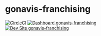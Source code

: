# gonavis-franchising

[![CircleCI](https://circleci.com/gh/sagetreesd/gonavis-franchising.svg?style=shield)](https://circleci.com/gh/sagetreesd/gonavis-franchising)
[![Dashboard gonavis-franchising](https://img.shields.io/badge/dashboard-gonavis_franchising-yellow.svg)](https://dashboard.pantheon.io/sites/bd2040d9-444e-4c2e-ad13-fd575701973a#dev/code)
[![Dev Site gonavis-franchising](https://img.shields.io/badge/site-gonavis_franchising-blue.svg)](http://dev-gonavis-franchising.pantheonsite.io/)